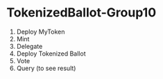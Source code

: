 # TokenizedBallot-Group10

1. Deploy MyToken
2. Mint
3. Delegate
4. Deploy Tokenized Ballot
5. Vote
6. Query (to see result)
